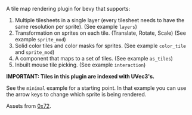 A tile map rendering plugin for bevy that supports:

1. Multiple tilesheets in a single layer (every tilesheet needs to have the same resolution per sprite). (See example `layers`)
2. Transformation on sprites on each tile. (Translate, Rotate, Scale) (See example `sprite_mod`)
3. Solid color tiles and color masks for sprites. (See example `color_tile` and `sprite_mod`)
4. A component that maps to a set of tiles. (See example `as_tiles`)
5. Inbuilt mouse tile picking. (See example `interaction`)

**IMPORTANT: Tiles in this plugin are indexed with UVec3's.**

See the `minimal` example for a starting point. In that example you can use the arrow keys to change which sprite is being rendered.

Assets from [0x72](https://0x72.itch.io/).